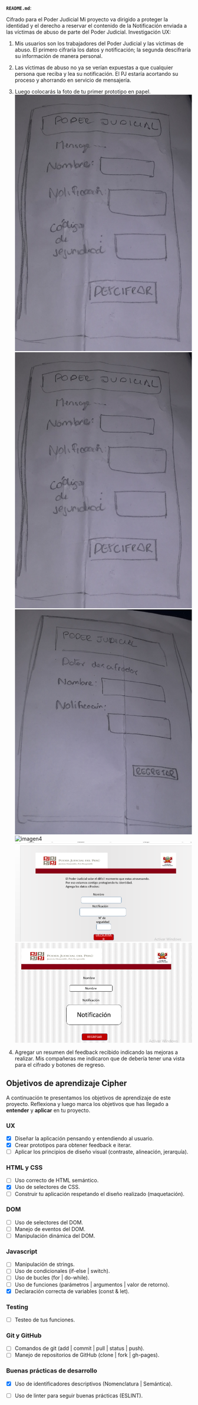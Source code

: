 **`README.md`**:

Cifrado para el Poder Judicial 
Mi proyecto va dirigido a proteger la identidad y el derecho a reservar el contenido de la Notificación enviada a las víctimas de abuso de parte del Poder Judicial. 
Investigación UX:
1.	Mis usuarios son los trabajadores del Poder Judicial y las víctimas de abuso. El primero cifraría los datos y notificación; la segunda descifraría su información de manera personal.
2.	Las víctimas de abuso no ya se verían expuestas a que cualquier persona que reciba y lea su notificación.
El PJ estaría acortando su proceso y ahorrando en servicio de mensajería.


  3. Luego colocarás la foto de tu primer prototipo en papel.
 ![imagen1](imagenes/prototipopapel11.jpg)
 ![imagen2](imagenes/prototipopapel12.jpg)
 ![imagen3](imagenes/prototipopapel13.jpg)
 ![imagen4](imagenes/prototipol11.png)
 ![imagen5](imagenes/prototipo12.png)
 ![imagen6](imagenes/prototipo13.png)
  
  4. Agregar un resumen del feedback recibido indicando las mejoras a realizar.
  Mis compañeras me indicaron que de debería tener una vista para el cifrado y botones de regreso.
  ## Objetivos de aprendizaje Cipher

A continuación te presentamos los objetivos de aprendizaje de este proyecto. Reflexiona y luego marca los objetivos que has llegado a **entender** y **aplicar** en tu proyecto.

### UX

- [x] Diseñar la aplicación pensando y entendiendo al usuario.
- [x] Crear prototipos para obtener feedback e iterar.
- [ ] Aplicar los principios de diseño visual (contraste, alineación, jerarquía).

### HTML y CSS

- [ ] Uso correcto de HTML semántico.
- [x] Uso de selectores de CSS.
- [ ] Construir tu aplicación respetando el diseño realizado (maquetación).

### DOM

- [ ] Uso de selectores del DOM.
- [ ] Manejo de eventos del DOM.
- [ ] Manipulación dinámica del DOM.

### Javascript

- [ ] Manipulación de strings.
- [ ] Uso de condicionales (if-else | switch).
- [ ] Uso de bucles (for | do-while).	
- [ ] Uso de funciones (parámetros | argumentos | valor de retorno).
- [x] Declaración correcta de variables (const & let).

### Testing
- [ ] Testeo de tus funciones.

### Git y GitHub
- [ ] Comandos de git (add | commit | pull | status | push).
- [ ] Manejo de repositorios de GitHub (clone | fork | gh-pages).

### Buenas prácticas de desarrollo
- [x] Uso de identificadores descriptivos (Nomenclatura | Semántica).
- [ ] Uso de linter para seguir buenas prácticas (ESLINT).


 
